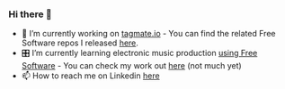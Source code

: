 ### Hi there 👋

- 🔭 I’m currently working on [tagmate.io](https://tagmate.io) - You can find the related Free Software repos I released [here](https://github.com/tagmate/).
- 🎛 I’m currently learning electronic music production [using Free Software](https://www.youtube.com/channel/UCAYKj_peyESIMDp5LtHlH2A) - You can check my work out [here](soundcloud.com/sychedelix) (not much yet)
- 📫 How to reach me on Linkedin [here](https://www.linkedin.com/in/sychedelix/)
